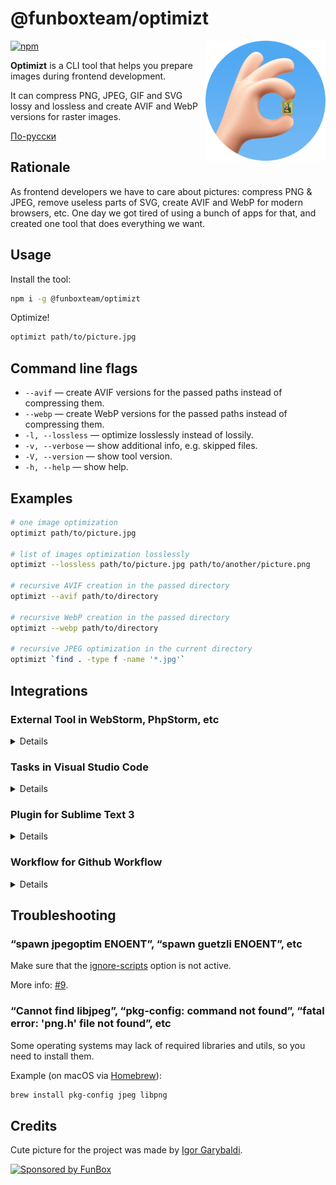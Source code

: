 # @funboxteam/optimizt

<img align="right" width="192" height="192"
     alt="Optimizt avatar: OK sign with Mona Lisa picture between the fingers"
     src="./images/logo.png">

[![npm](https://img.shields.io/npm/v/@funboxteam/optimizt.svg)](https://www.npmjs.com/package/@funboxteam/optimizt)

**Optimizt** is a CLI tool that helps you prepare images during frontend development.

It can compress PNG, JPEG, GIF and SVG lossy and lossless and create AVIF and WebP versions for raster images.

[По-русски](./README.ru.md)

## Rationale

As frontend developers we have to care about pictures: compress PNG & JPEG, remove useless parts of SVG,
create AVIF and WebP for modern browsers, etc. One day we got tired of using a bunch of apps for that,
and created one tool that does everything we want.

## Usage

Install the tool:

```sh
npm i -g @funboxteam/optimizt
```

Optimize!

```sh
optimizt path/to/picture.jpg
```

## Command line flags

- `--avif` — create AVIF versions for the passed paths instead of compressing them.
- `--webp` — create WebP versions for the passed paths instead of compressing them.
- `-l, --lossless` — optimize losslessly instead of lossily.
- `-v, --verbose` — show additional info, e.g. skipped files.
- `-V, --version` — show tool version.
- `-h, --help` — show help.

## Examples

```bash
# one image optimization
optimizt path/to/picture.jpg

# list of images optimization losslessly
optimizt --lossless path/to/picture.jpg path/to/another/picture.png

# recursive AVIF creation in the passed directory
optimizt --avif path/to/directory

# recursive WebP creation in the passed directory
optimizt --webp path/to/directory

# recursive JPEG optimization in the current directory
optimizt `find . -type f -name '*.jpg'`
```

## Integrations

### External Tool in WebStorm, PhpStorm, etc

<details>

#### Add an External Tool

Open _Preferences → Tools → External Tools_ and add a new tool with these options:

- Program: path to the exec file (usually simply `optimizt`)
- Arguments: desired ones, but use `$FilePath$` to pass Optimizt the path of the selected file or directory
- Working Directory: `$ContentRoot$`
- Synchronize files after execution: ✔️

Set other options at your discretion. For example:

![](images/ws_external-tools.png)

As you see on the screenshot above, you may add several “external tools” with the different options passed.

#### How to use

Run the tool through the context menu on a file or directory:

<img src="images/ws_menu.png" width="55%">

#### Shortcuts

To add shortcuts for the added tool go to _Preferences → Keymap → External Tools_:

![](images/ws_keymap.png)

</details>

### Tasks in Visual Studio Code

<details>

#### Add Task

Run `>Tasks: Open User Tasks` from the _Command Palette_.

In an open file, add new tasks to the `tasks` array, for example:

```javascript
{
  // See https://go.microsoft.com/fwlink/?LinkId=733558
  // for the documentation about the tasks.json format
  "version": "2.0.0",
  "tasks": [
    {
      "label": "optimizt: Optimize Image",
      "type": "shell",
      "command": "optimizt",
      "args": [
        "--verbose",
        {
          "value": "${file}",
          "quoting": "strong"
        }
      ],
      "presentation": {
        "echo": false,
        "showReuseMessage": false,
        "clear": true
      }
    },
    {
      "label": "optimizt: Optimize Image (lossless)",
      "type": "shell",
      "command": "optimizt",
      "args": [
        "--lossless",
        "--verbose",
        {
          "value": "${file}",
          "quoting": "strong"
        }
      ],
      "presentation": {
        "echo": false,
        "showReuseMessage": false,
        "clear": true
      }
    },
    {
      "label": "optimizt: Create WebP",
      "type": "shell",
      "command": "optimizt",
      "args": [
        "--webp",
        "--verbose",
        {
          "value": "${file}",
          "quoting": "strong"
        }
      ],
      "presentation": {
        "echo": false,
        "showReuseMessage": false,
        "clear": true
      }
    },
    {
      "label": "optimizt: Create WebP (lossless)",
      "type": "shell",
      "command": "optimizt",
      "args": [
        "--webp",
        "--lossless",
        "--verbose",
        {
          "value": "${file}",
          "quoting": "strong"
        }
      ],
      "presentation": {
        "echo": false,
        "showReuseMessage": false,
        "clear": true
      }
    }
  ]
}
```

#### How to use

1. Open the file for processing using Optimizt, it should be in the active tab.
2. Run `>Tasks: Run Task` from the _Command Palette_.
3. Select the required task.

#### Shortcuts

You can add shortcuts for a specific task by run `>Preferences: Open Keyboard Shortcuts (JSON)` from the _Command Palette_.

An example of adding a hotkey to run the "optimizt: Optimize Image (lossless)" task:

```javascript
// Place your key bindings in this file to override the defaults
[
  {
    "key": "ctrl+l",
    "command": "workbench.action.tasks.runTask",
    "args": "optimizt: Optimize Image (lossless)"
  }
]
```

</details>

### Plugin for Sublime Text 3

<details>

You’ll find the user settings directory in one of the following paths:

- macOS: `~/Library/Application Support/Sublime Text 3/Packages/User`
- Linux: `~/.config/sublime-text-3/Packages/User`
- Windows: `%APPDATA%\Sublime Text 3\Packages\User`

#### Add plugin

Inside the settings directory create a file `optimizt.py` with the following content:

```python
import os
import sublime
import sublime_plugin

optimizt = "~/.nodenv/shims/optimizt"

class OptimiztCommand(sublime_plugin.WindowCommand):
  def run(self, paths=[], options=""):
    if len(paths) < 1:
      return

    safe_paths = ["\"" + i + "\"" for i in paths]
    shell_cmd = optimizt + " " + options + " " + " ".join(safe_paths)
    cwd = os.path.dirname(paths[0])

    self.window.run_command("exec", {
      "shell_cmd": shell_cmd,
      "working_dir": cwd
    })
```

Specify path to executable inside `optimizt` variable, this path can be obtained by running
`command -v optimizt` (on *nix) or `where optimizt` (on Windows).

#### Integrate the plugin into the sidebar context menu

Inside the settings directory create a file `Side Bar.sublime-menu` with the following content:

```json
[
    {
        "caption": "Optimizt",
        "children": [
          {
              "caption": "Optimize Images",
              "command": "optimizt",
              "args": {
                "paths": [],
                "options": "--verbose"
              }
          },
          {
              "caption": "Optimize Images (lossless)",
              "command": "optimizt",
              "args": {
                "paths": [],
                "options": "--lossless --verbose"
              }
          },
          {
              "caption": "Create WebP",
              "command": "optimizt",
              "args": {
                "paths": [],
                "options": "--webp --verbose"
              }
          },
          {
              "caption": "Create WebP (lossless)",
              "command": "optimizt",
              "args": {
                "paths": [],
                "options": "--webp --lossless --verbose"
              }
          }
        ]
    }
]
```

#### How to use

Run the tool through the context menu on a file or directory:

<img src="images/st_sidebar_menu.png" width="55%">

</details>

### Workflow for Github Workflow

<details>

##### What does it do?

This workflow will convert every jpg, jpeg and png file into AVIF and WEBP.
The workflow will install optimizt trough npm with sudo and --unsafe-perm to install it successfully.

#### Add Workflow

Add the following file in the following location:
`.github/workflows/optimizt.yml`

##### Push changes trough commit

The current workflow will push changes based on commit. This means when anything happens with a jpg/jpeg/png it will be triggerd.

Insert the following into optimizt.yml if you want this process fully automatic.
```yml
name: optimizt
on:
  # Triggers the workflow on push or pull request events but only for the main branch and only when there's JPG/JPEG/PNG in the commmit!
  push:
    branches: [main]
    paths:
      - "**.jpg"
      - "**.jpeg"
      - "**.png"
  pull_request:
    branches: [main]
    paths:
      - "**.jpg"
      - "**.jpeg"
      - "**.png"
  # Allows you to run this workflow manually from the Actions tab
  workflow_dispatch:
jobs:
  Run Optimizt:
    runs-on: ubuntu-latest
    env:
      OPTIMIZTCONVERTERARGS: --avif --webp . # convert to avif and webp for all JPG/JPEG/PNG files in this folder
    steps:
      - name: Install dependencies
        run: | # install optimizt
          sudo npm i -g @funboxteam/optimizt --unsafe-perm
      - uses: actions/checkout@v2 # This is a premade github action
        with:
          persist-credentials: false # otherwise, the token used is the GITHUB_TOKEN, instead of your personal token
          fetch-depth: 0 # otherwise, you will failed to push refs to dest repo
      - name: run optimizt
        run: optimizt ${OPTIMIZTCONVERTERARGS}
      - name: Commit files
        run: |
          git add .
          git config --local user.email "actions@github.com"
          git config --local user.name "github-actions[bot]"
          git diff --quiet && git diff --staged --quiet || git commit -am "Converted all JPG/JPEG/PNG files into compressed WEBP & AVIF"
      - name: Push changes
        uses: ad-m/github-push-action@master # This is a premade github action
        with:
          github_token: ${{ secrets.GITHUB_TOKEN }}
          branch: ${{ github.ref }}
```

##### Push changes trough pull

If the changes need to be pusht as a pull request. It's adviced NOT to use the on trigger push. As this will create a loop which means you have to close the next pull request yourself. Other options to trigger are to use a sceduel (cron) or simply manually hit the button to start the workflow. The following would be sufficient to create the changes in a pull request.

```yml
name: optimizt
on:
  schedule:
    # * is a special character in YAML so you have to quote this string
   - cron: "0 0 * * *" # Every day at 00:00 UTC
  # Allows you to run this workflow manually from the Actions tab
  workflow_dispatch:
jobs:
  Run Optimizt:
    runs-on: ubuntu-latest
    env:
      OPTIMIZTCONVERTERARGS: --avif --webp . # convert to avif and webp for all JPG/JPEG/PNG files in this folder
    steps:
      - name: Install dependencies
        run: | # install optimizt
          sudo npm i -g @funboxteam/optimizt --unsafe-perm
      - uses: actions/checkout@v2 # This is a premade github action
        with:
          persist-credentials: false # otherwise, the token used is the GITHUB_TOKEN, instead of your personal token
          fetch-depth: 0 # otherwise, you will failed to push refs to dest repo
      - name: run optimizt
        run: optimizt ${OPTIMIZTCONVERTERARGS}
      - name: Create Pull Request
        uses: peter-evans/create-pull-request@v3
        with:
          delete-branch: true
          title: 'Converted JPG/JPEG/PNG to WEBP & AVIF!'
          branch: optimizt
          labels: optimizt
          body: |
            What did this pull do?
            - Start automatically when new files were added containing JPG/JPEG/PNG/WEBP/AVIF
            - Convert all images from JPG/JPEG/PNG to WEBP and AVIF format (100% quality, lossless)
            - Commit and push changes to a pull request, rather then direct commit (because of conflict if someone pushes to main during the workflow or if code changes are needed to use AVIF and/or WEBP)
      
            What did this pull do not?
            - It does not change code. To use AVIF and WEBP it's required to use the <picture> element and present each image in AVIF > WEBP > JPG/JPEG/PNG in that order.
      
            Please review this pull carefully, as it will:
            - Change the looks of the images (due to conversion and compression)
      
            If this pull recieves a conflict, just close this pull and continue with the newer one
            As the newer pull will be based on a more recent commit and will include the current changes aswell
      
            Delete the Branch after the pull is merged.
```

</details>

## Troubleshooting

### “spawn jpegoptim ENOENT”, “spawn guetzli ENOENT”, etc

Make sure that the [ignore-scripts](https://docs.npmjs.com/cli/v6/using-npm/config#ignore-scripts) option is not active.

More info: [#9](https://github.com/funbox/optimizt/issues/9).

### “Cannot find libjpeg”, “pkg-config: command not found”, “fatal error: 'png.h' file not found”, etc

Some operating systems may lack of required libraries and utils, so you need to install them.

Example (on macOS via [Homebrew](https://brew.sh)):

```bash
brew install pkg-config jpeg libpng
```

## Credits

Cute picture for the project was made by [Igor Garybaldi](http://pandabanda.com/).

[![Sponsored by FunBox](https://funbox.ru/badges/sponsored_by_funbox_centered.svg)](https://funbox.ru)
